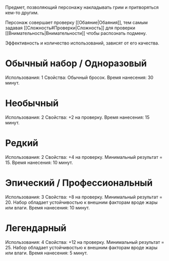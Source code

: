 Предмет, позволяющий персонажу накладывать грим и притворяться кем-то другим.

Персонаж совершает проверку [[Обаяние|Обаяния]], тем самым задавая [[Сложность#Проверки|Сложность]] для проверки [[Внимательность|Внимательности]] чтобы распознать подмену. 

Эффективность и количество использований, зависят от его качества.

# Обычный набор / Одноразовый

Использования: 1
Свойства: Обычный бросок.
Время нанесения: 30 минут.

# Необычный

Использования: 2
Свойства: +2 на проверку.
Время нанесения: 15 минут.


# Редкий

Использования: 2
Свойства: +4 на проверку. Минимальный результат = 15.
Время нанесения: 10 минут.

# Эпический / Профессиональный

Использования: 3
Свойства: +8 на проверку. Минимальный результат = 20. Набор обладает устойчивостью к внешним факторам вроде жары или влаги. 
Время нанесения: 10 минут.

# Легендарный

Использования: 4
Свойства: +12 на проверку. Минимальный результат = 25. Набор обладает устойчивостью к внешним факторам вроде жары или влаги. 
Время нанесения: 5 минут.